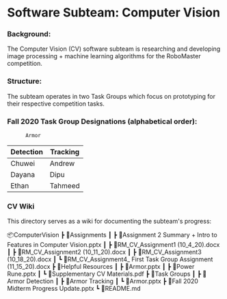 # Software Subteam: Computer Vision

### Background:
The Computer Vision (CV) software subteam is researching and developing image processing + machine learning algorithms for the RoboMaster competition.

### Structure:
The subteam operates in two Task Groups which focus on prototyping for their respective competition tasks.

### Fall 2020 Task Group Designations (alphabetical order):

          Armor
| Detection | Tracking |
|-----------|----------|
| Chuwei    | Andrew   |
| Dayana    | Dipu     |
| Ethan     | Tahmeed  |

### CV Wiki
This directory serves as a wiki for documenting the subteam's progress:

📦ComputerVision
 ┣ 📂Assignments
 ┃ ┣ 📜Assignment 2 Summary + Intro to Features in Computer Vision.pptx
 ┃ ┣ 📜RM_CV_Assignment1 (10_4_20).docx
 ┃ ┣ 📜RM_CV_Assignment2 (10_11_20).docx
 ┃ ┣ 📜RM_CV_Assignment3 (10_18_20).docx
 ┃ ┗ 📜RM_CV_Assignment4_ First Task Group Assignment (11_15_20).docx
 ┣ 📂Helpful Resources
 ┃ ┣ 📜Armor.pptx
 ┃ ┣ 📜Power Rune.pptx
 ┃ ┗ 📜Supplementary CV Materials.pdf
 ┣ 📂Task Groups
 ┃ ┣ 📂Armor Detection
 ┃ ┣ 📂Armor Tracking
 ┃ ┗ 📜Armor.pptx
 ┣ 📜Fall 2020 Midterm Progress Update.pptx
 ┗ 📜README.md